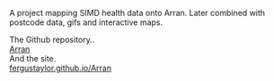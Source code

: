 A project mapping SIMD health data onto Arran. Later combined with postcode data, gifs and interactive maps.

The Github repository..
<br>
[Arran](https://github.com/fergustaylor/Arran)
<br>
And the site.
<br>
[fergustaylor.github.io/Arran](https://fergustaylor.github.io/Arran/)